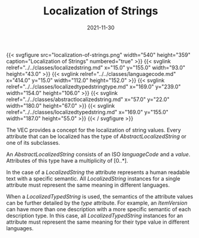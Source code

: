 ﻿---
title: Localization of Strings
toc: false
type: specs
layout: diagram
date: "2021-11-30"
draft: false
specification: VEC
version: 2.0.0-rc1
documentType: "Recommendation"
elementType: Diagram
classes:
  - LocalizedString
  - LanguageCode
  - LocalizedTypedStringType
  - AbstractLocalizedString
  - LocalizedTypedString
menu:
  VEC-2.0.0-rc1:    
    parent: basic-datatypes
    identifier: basic-datatypes/localization-of-strings
    weight: 1002001 

# Prev/next pager order (if `docs_section_pager` enabled in `params.toml`)
weight: 1002001
---
{{< svgfigure src="localization-of-strings.png" width="540" height="359" caption="Localization of Strings" numbered="true" >}}
  {{< svglink relref="../../classes/localizedstring.md" x="15.0" y="155.0" width="93.0" height="43.0" >}}
  {{< svglink relref="../../classes/languagecode.md" x="414.0" y="15.0" width="112.0" height="152.0" >}}
  {{< svglink relref="../../classes/localizedtypedstringtype.md" x="169.0" y="239.0" width="154.0" height="106.0" >}}
  {{< svglink relref="../../classes/abstractlocalizedstring.md" x="57.0" y="22.0" width="180.0" height="67.0" >}}
  {{< svglink relref="../../classes/localizedtypedstring.md" x="169.0" y="155.0" width="187.0" height="55.0" >}}
{{< / svgfigure >}}
<p> The VEC provides a concept for the localization of string values. Every attribute that can be localized has the type of <i>AbstractLocalizedString</i> or one of its subclasses.      </p>      <p> An <i>AbstractLocalizedString</i> consists of an ISO <i>languageCode</i> and a <i>value</i>. Attributes of this type have a multiplicity of [0..*].      </p>      <p> In the case of a <i>LocalizedString</i> the attribute represents a human readable text with a specific semantic. All <i>LocalizedString</i> instances for a single attribute must represent the same meaning in different languages.      </p>      <p> When a <i>LocalizedTypedString </i>is used,<i> </i>the semantics of the attribute values can be further detailed by the <i>type</i> attribute. For example, an <i>ItemVersion</i> can have more than one description with a more specific semantic of each description type. In this case, all <i>LocalizedTypedString</i> instances for an attribute must represent the same meaning for their type value in different languages.      </p>